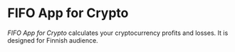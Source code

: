 # FIFO App for Crypto

*FIFO App for Crypto* calculates your cryptocurrency profits and losses. It is designed for Finnish audience.



